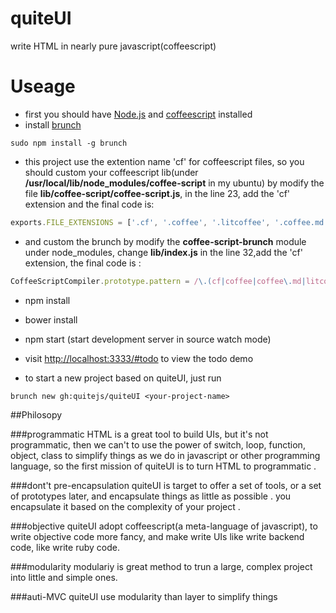 quiteUI
=======

write HTML in nearly pure javascript(coffeescript)

Useage
======

  * first you should have [Node.js](http://nodejs.org/) and [coffeescript](http://coffeescript.org/) installed
  * install [brunch](brunch.io)

  ```
  sudo npm install -g brunch 
  ```
  * this project use the extention name 'cf' for coffeescript files, so you should custom your coffeescript lib(under __/usr/local/lib/node_modules/coffee-script__ in my ubuntu) by modify the file __lib/coffee-script/coffee-script.js__, in the line 23, add the 'cf' extension and the final code is:

  ```javascript
  exports.FILE_EXTENSIONS = ['.cf', '.coffee', '.litcoffee', '.coffee.md'];
  ```
  * and custom the brunch by modify the __coffee-script-brunch__
   module under node_modules, change __lib/index.js__ in the line 32,add the 'cf' extension, the final code is :

  ```javascript
  CoffeeScriptCompiler.prototype.pattern = /\.(cf|coffee|coffee\.md|litcoffee)$/;
  ```

  * npm install
  * bower install
  * npm start (start development server in source watch mode) 
  * visit [http://localhost:3333/#todo](http://localhost:3333/#todo) to view the todo demo



  * to start a new project based on quiteUI, just run 
  ```
  brunch new gh:quitejs/quiteUI <your-project-name>
  ```

##Philosopy

###programmatic
   HTML is a great tool to build UIs, but it's not programmatic, then we can't to use the power of switch, loop, function, object, class to simplify things as we do in javascript or other programming language, so the first mission of quiteUI is to turn HTML to programmatic .

###dont't pre-encapsulation
  quiteUI is target to offer a set of tools, or a set of prototypes later, and encapsulate things as little as possible . you encapsulate it based on the complexity of your project . 

###objective 
  quiteUI adopt coffeescript(a meta-language of javascript), to write objective code more fancy, and make write UIs like write backend code, like write ruby code. 

###modularity
  modulariy is great method to trun a large, complex project into little and simple ones. 

###auti-MVC
  quiteUI use modularity than layer to simplify things
  





